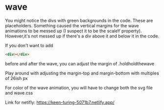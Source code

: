 # wave

You might notice the divs with green backgrounds in the code.  These are placeholders.  Something caused the vertical margins for the wave animations to be messed up (I suspect it to be the scaleY property).  However,it's not messed up if there's a div above it and below it in the code.

If you don't want to add 
```html
<div></div> 
```
before and after the wave, you can adjust the margin of .holdholdthewave

Play around with adjusting the margin-top and margin-bottom with multiples of 26ish px

For color of the wave animation, you will have to change both the svg file and wave.css

Link for netifly: https://keen-turing-5071b7.netlify.app/

